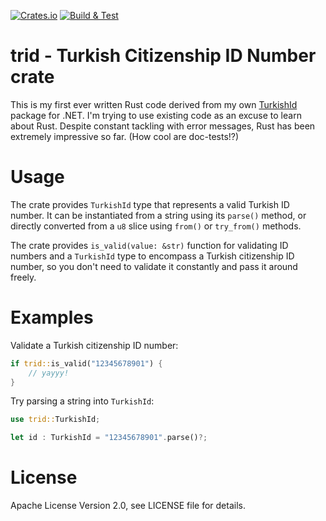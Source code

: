 [![Crates.io](https://img.shields.io/crates/v/trid)](https://crates.io/crates/trid)
[![Build & Test](https://github.com/ssg/trid/actions/workflows/rust.yml/badge.svg)](https://github.com/ssg/trid/actions/workflows/rust.yml)

# trid - Turkish Citizenship ID Number crate
This is my first ever written Rust code derived from my own [TurkishId](https://github.com/ssg/TurkishId) 
package for .NET. I'm trying to use existing code as an excuse to learn about Rust. Despite constant tackling 
with error messages, Rust has been extremely impressive so far. (How cool are doc-tests!?)

# Usage
The crate provides `TurkishId` type that represents a valid Turkish ID number. It can be instantiated 
from a string using its `parse()` method, or directly converted from a `u8` slice using `from()` or
`try_from()` methods.

The crate provides `is_valid(value: &str)` function for validating ID numbers and a `TurkishId` 
type to encompass a Turkish citizenship ID number, so you don't need to validate it constantly and 
pass it around freely.

# Examples

Validate a Turkish citizenship ID number:

```rust
if trid::is_valid("12345678901") {
    // yayyy!
}
```

Try parsing a string into `TurkishId`:

```rust
use trid::TurkishId;

let id : TurkishId = "12345678901".parse()?;
```

# License
Apache License Version 2.0, see LICENSE file for details.
